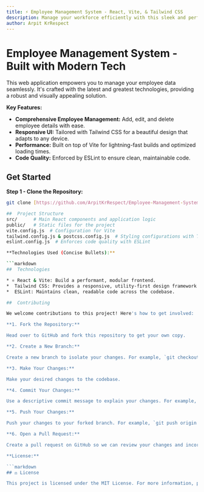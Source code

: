 ```yaml
---
title: ⚡ Employee Management System - React, Vite, & Tailwind CSS 
description: Manage your workforce efficiently with this sleek and performant application.
author: Arpit KrRespect
---
```

#  Employee Management System - Built with Modern Tech 

This web application empowers you to manage your employee data seamlessly. It's crafted with the latest and greatest technologies, providing a robust and visually appealing solution.

**Key Features:**

*  **Comprehensive Employee Management:** Add, edit, and delete employee details with ease.
*  **Responsive UI:** Tailored with Tailwind CSS for a beautiful design that adapts to any device.
*  **Performance:** Built on top of Vite for lightning-fast builds and optimized loading times.
*  **Code Quality:** Enforced by ESLint to ensure clean, maintainable code.

##  Get Started

**Step 1 - Clone the Repository:**

```bash
git clone [https://github.com/ArpitKrRespect/Employee-Management-System.git](https://github.com/ArpitKrRespect/Employee-Management-System.git)

##  Project Structure
src/      # Main React components and application logic
public/   # Static files for the project
vite.config.js  # Configuration for Vite
tailwind.config.js & postcss.config.js  # Styling configurations with Tailwind and PostCSS
eslint.config.js  # Enforces code quality with ESLint

**Technologies Used (Concise Bullets):**

```markdown
## ️ Technologies

* ⚛️ React & Vite: Build a performant, modular frontend.
*  Tailwind CSS: Provides a responsive, utility-first design framework.
*  ESLint: Maintains clean, readable code across the codebase.

##  Contributing

We welcome contributions to this project! Here's how to get involved:

**1. Fork the Repository:**

Head over to GitHub and fork this repository to get your own copy.

**2. Create a New Branch:**

Create a new branch to isolate your changes. For example, `git checkout -b feature-branch`.

**3. Make Your Changes:**

Make your desired changes to the codebase.

**4. Commit Your Changes:**

Use a descriptive commit message to explain your changes. For example, `git commit -m "Add new feature"`.

**5. Push Your Changes:**

Push your changes to your forked branch. For example, `git push origin feature-branch`.

**6. Open a Pull Request:**

Create a pull request on GitHub so we can review your changes and incorporate them into the main repository.

**License:**

```markdown
## ⚖️ License

This project is licensed under the MIT License. For more information, please refer to the `LICENSE` file.
